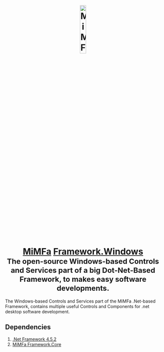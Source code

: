 <h1 align="center">
	<a href="https://framework.mimfa.net" target="_blank">
		<img alt="MiMFa Framework" width="20%" src="https://framework.mimfa.net/file/logo/logo.png"/>
		<br>
		<a href="https://github.com/mimfa">MiMFa</a> <a href="https://github.com/mimfa/Framework.Windows">Framework.Windows</a>
	</a>
	<br><sub>The open-source Windows-based Controls and Services part of a big Dot-Net-Based Framework, to makes easy software developments.</sub>
</h1>
<p>The Windows-based Controls and Services part of the MiMFa .Net-based Framework, contains multiple useful Controls and Components for .net desktop software development.</p>
<h2>Dependencies</h2>
<ol>
  <li><a href="https://versionsof.net/framework/4.5.2">.Net Framework 4.5.2</a></li>
  <li><a href="https://github.com/mimfa/Framework.Core">MiMFa Framework.Core</a></li>
</ol>
